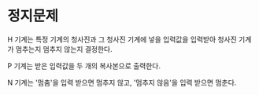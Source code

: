 # 정지문제

H 기계는 특정 기계의 청사진과 그 청사진 기계에 넣을 입력값을 입력받아 청사진 기계가 멈추는지 멈추지 않는지 결정한다.

P 기계는 받은 입력값을 두 개의 복사본으로 출력한다.

N 기계는 '멈춤'을 입력 받으면 멈추지 않고, '멈추지 않음'을 입력 받으면 멈춘다.

